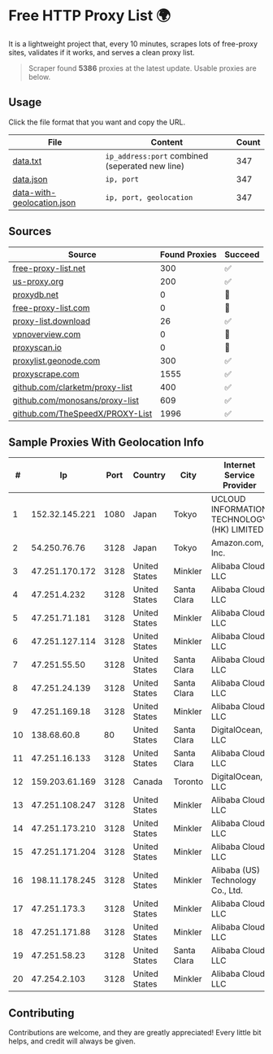 
# Free HTTP Proxy List 🌍

It is a lightweight project that, every 10 minutes, scrapes lots of free-proxy sites, validates if it works, and serves a clean proxy list.


> Scraper found **5386** proxies at the latest update. Usable proxies are below.

## Usage

Click the file format that you want and copy the URL.


|File|Content|Count|
|----|-------|-----|
|[data.txt](https://raw.githubusercontent.com/themiralay/Proxy-List-World/master/data.txt)|`ip_address:port` combined (seperated new line)|347|
|[data.json](https://raw.githubusercontent.com/themiralay/Proxy-List-World/master/data.json)|`ip, port`|347|
|[data-with-geolocation.json](https://raw.githubusercontent.com/themiralay/Proxy-List-World/master/data-with-geolocation.json)|`ip, port, geolocation`|347|

## Sources

|Source|Found Proxies|Succeed|
|------|-------------|-------|
|[free-proxy-list.net](https://free-proxy-list.net)|300|✅|
|[us-proxy.org](https://www.us-proxy.org)|200|✅|
|[proxydb.net](http://proxydb.net)|0|🚫|
|[free-proxy-list.com](https://free-proxy-list.com/?page=&port=&type%5B%5D=http&type%5B%5D=https&up_time=0&search=Search)|0|🚫|
|[proxy-list.download](https://www.proxy-list.download/HTTP)|26|✅|
|[vpnoverview.com](https://vpnoverview.com/privacy/anonymous-browsing/free-proxy-servers)|0|🚫|
|[proxyscan.io](https://www.proxyscan.io)|0|🚫|
|[proxylist.geonode.com](https://proxylist.geonode.com/api/proxy-list?limit=300&page=1&sort_by=lastChecked&sort_type=desc&protocols=http,https)|300|✅|
|[proxyscrape.com](https://api.proxyscrape.com/v2/?request=displayproxies&protocol=http&timeout=10000&country=all&ssl=all&anonymity=all)|1555|✅|
|[github.com/clarketm/proxy-list](https://raw.githubusercontent.com/clarketm/proxy-list/master/proxy-list-raw.txt)|400|✅|
|[github.com/monosans/proxy-list](https://raw.githubusercontent.com/monosans/proxy-list/main/proxies/http.txt)|609|✅|
|[github.com/TheSpeedX/PROXY-List](https://raw.githubusercontent.com/TheSpeedX/PROXY-List/master/http.txt)|1996|✅|


## Sample Proxies With Geolocation Info

|#|Ip|Port|Country|City|Internet Service Provider|
|-|--|----|-------|----|-------------------------|
|1|152.32.145.221|1080|Japan|Tokyo|UCLOUD INFORMATION TECHNOLOGY (HK) LIMITED|
|2|54.250.76.76|3128|Japan|Tokyo|Amazon.com, Inc.|
|3|47.251.170.172|3128|United States|Minkler|Alibaba Cloud LLC|
|4|47.251.4.232|3128|United States|Santa Clara|Alibaba Cloud LLC|
|5|47.251.71.181|3128|United States|Minkler|Alibaba Cloud LLC|
|6|47.251.127.114|3128|United States|Minkler|Alibaba Cloud LLC|
|7|47.251.55.50|3128|United States|Santa Clara|Alibaba Cloud LLC|
|8|47.251.24.139|3128|United States|Santa Clara|Alibaba Cloud LLC|
|9|47.251.169.18|3128|United States|Minkler|Alibaba Cloud LLC|
|10|138.68.60.8|80|United States|Santa Clara|DigitalOcean, LLC|
|11|47.251.16.133|3128|United States|Santa Clara|Alibaba Cloud LLC|
|12|159.203.61.169|3128|Canada|Toronto|DigitalOcean, LLC|
|13|47.251.108.247|3128|United States|Minkler|Alibaba Cloud LLC|
|14|47.251.173.210|3128|United States|Minkler|Alibaba Cloud LLC|
|15|47.251.171.204|3128|United States|Minkler|Alibaba Cloud LLC|
|16|198.11.178.245|3128|United States|Minkler|Alibaba (US) Technology Co., Ltd.|
|17|47.251.173.3|3128|United States|Minkler|Alibaba Cloud LLC|
|18|47.251.171.88|3128|United States|Minkler|Alibaba Cloud LLC|
|19|47.251.58.23|3128|United States|Santa Clara|Alibaba Cloud LLC|
|20|47.254.2.103|3128|United States|Minkler|Alibaba Cloud LLC|



## Contributing

Contributions are welcome, and they are greatly appreciated! Every
little bit helps, and credit will always be given.

